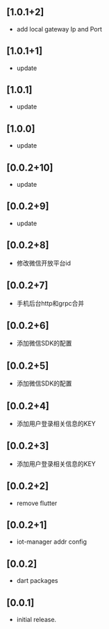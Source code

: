 ## [1.0.1+2]

* add local gateway Ip and Port

## [1.0.1+1]

* update

## [1.0.1]

* update

## [1.0.0]

* update

## [0.0.2+10]

* update

## [0.0.2+9]

* update

## [0.0.2+8]

* 修改微信开放平台id

## [0.0.2+7]

* 手机后台http和grpc合并

## [0.0.2+6]

* 添加微信SDK的配置

## [0.0.2+5]

* 添加微信SDK的配置

## [0.0.2+4]

* 添加用户登录相关信息的KEY

## [0.0.2+3]

* 添加用户登录相关信息的KEY

## [0.0.2+2]

* remove flutter

## [0.0.2+1]

* iot-manager addr config

## [0.0.2]

* dart packages

## [0.0.1]

* initial release.
